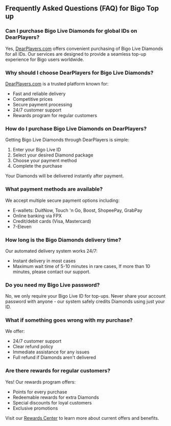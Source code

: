 ## Frequently Asked Questions (FAQ) for Bigo Top up

### Can I purchase Bigo Live Diamonds for global IDs on DearPlayers?

Yes, [DearPlayers.com](https://www.dearplayers.com/{{channel}}/products/bigo-live "Bigo top-up on DearPlayers.com") offers convenient purchasing of Bigo Live Diamonds for all IDs. Our services are designed to provide a seamless top-up experience for Bigo users worldwide.

### Why should I choose DearPlayers for Bigo Live Diamonds?

[DearPlayers.com](https://www.dearplayers.com/{{channel}}/products/bigo-live "buy Bigo Diamonds on DearPlayers.com") is a trusted platform known for:

- Fast and reliable delivery
- Competitive prices
- Secure payment processing
- 24/7 customer support
- Rewards program for regular customers

### How do I purchase Bigo Live Diamonds on DearPlayers?

Getting Bigo Live Diamonds through DearPlayers is simple:

1. Enter your Bigo Live ID
2. Select your desired Diamond package
3. Choose your payment method
4. Complete the purchase

Your Diamonds will be delivered instantly after payment.

### What payment methods are available?

We accept multiple secure payment options including:

- E-wallets: DuitNow, Touch 'n Go, Boost, ShopeePay, GrabPay
- Online banking via FPX
- Credit/debit cards (Visa, Mastercard)
- 7-Eleven

### How long is the Bigo Diamonds delivery time?

Our automated delivery system works 24/7:
- Instant delivery in most cases
- Maximum wait time of 5-10 minutes in rare cases, If more than 10 minutes, please contact our support.

### Do you need my Bigo Live password?

No, we only require your Bigo Live ID for top-ups. Never share your account password with anyone - our system safely credits Diamonds using just your ID.

### What if something goes wrong with my purchase?

We offer:
- 24/7 customer support
- Clear refund policy
- Immediate assistance for any issues
- Full refund if Diamonds aren't delivered

### Are there rewards for regular customers?

Yes! Our rewards program offers:
- Points for every purchase
- Redeemable rewards for extra Diamonds
- Special discounts for loyal customers
- Exclusive promotions

Visit our [Rewards Center](https://www.dearplayers.com/{{channel}}/rewards "DearPlayers Rewards") to learn more about current offers and benefits.
